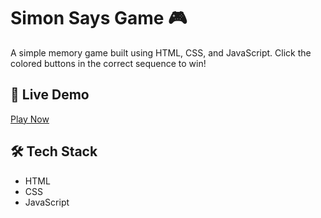 # Simon Says Game 🎮

A simple memory game built using HTML, CSS, and JavaScript. Click the colored buttons in the correct sequence to win!

## 🔗 Live Demo
[Play Now](simon-says-game-ten-swart.vercel.app)

## 🛠 Tech Stack
- HTML
- CSS
- JavaScript

